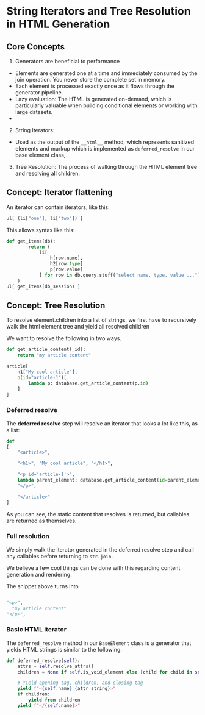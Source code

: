# String Iterators and Tree Resolution in HTML Generation

## Core Concepts

1. Generators are beneficial to performance

- Elements are generated one at a time and immediately consumed by the join operation. You never store the complete set in memory.
- Each element is processed exactly once as it flows through the generator pipeline.
- Lazy evaluation: The HTML is generated on-demand, which is particularly valuable when building conditional elements or working with large datasets.
-

2. String Iterators:

- Used as the output of the `__html__` method, which represents sanitized elements and markup which is implemented as `deferred_resolve` in our base element class,

3. Tree Resolution: The process of walking through the HTML element tree and resolving all children.

## Concept: Iterator flattening

An iterator can contain iterators, like this:

```python
ul[ (li["one"], li["two"]) ]
```

This allows syntax like this:

```python
def get_items(db):
        return (
            li[
                h[row.name],
                h2[row.type]
                p[row.value]
            ] for row in db.query.stuff("select name, type, value ...")
    )
ul[ get_items(db_session) ]
```

## Concept: Tree Resolution

To resolve element.children into a list of strings, we first have to recursively walk the html element tree and yield all resolved children

We want to resolve the following in two ways.

```python
def get_article_content(_id):
    return "my article content"

article[
    h1["My cool article"],
    p(id="article-1")[
        lambda p: database.get_article_content(p.id)
    ]
]
```

### Deferred resolve

The **deferred resolve** step will resolve an iterator that looks a lot like this, as a list:

```python
def
[
    "<article>",

    "<h1>", "My cool article", "</h1>",

    "<p id='article-1'>",
    lambda parent_element: database.get_article_content(id=parent_element.id)
    "</p>",

    "</article>"
]
```

As you can see, the static content that resolves is returned, but callables are returned as themselves.

### Full resolution

We simply walk the iterator generated in the deferred resolve step and call any callables before returning to `str.join`.

We believe a few cool things can be done with this regarding content generation and rendering.

The snippet above turns into

```python

"<p>",
  "my article content"
"</p>",
```

### Basic HTML iterator

The `deferred_resolve` method in our `BaseElement` class is a generator that yields HTML strings is similar to the following:

```python
def deferred_resolve(self):
    attrs = self.resolve_attrs()
    children = None if self.is_void_element else [child for child in self.resolve_tree()]

    # Yield opening tag, children, and closing tag
    yield f"<{self.name} {attr_string}>"
    if children:
        yield from children
    yield f"</{self.name}>"
```
